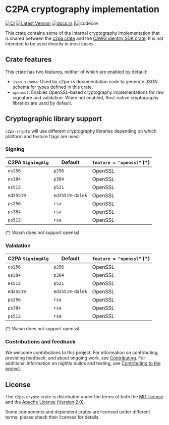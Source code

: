 # C2PA cryptography implementation

[![CI](https://github.com/contentauth/c2pa-rs/actions/workflows/ci.yml/badge.svg)](https://github.com/contentauth/c2pa-rs/actions/workflows/ci.yml) [![Latest Version](https://img.shields.io/crates/v/c2pa-crypto.svg)](https://crates.io/crates/c2pa-crypto) [![docs.rs](https://img.shields.io/docsrs/c2pa-crypto)](https://docs.rs/c2pa-crypto/) [![![codecov](https://codecov.io/gh/contentauth/c2pa-rs/branch/main/graph/badge.svg?token=YVHWI19EGN)](https://codecov.io/gh/contentauth/c2pa-rs)

This crate contains some of the internal cryptography implementation that is shared between the [c2pa crate](https://crates.io/crates/c2pa) and the [CAWG identity SDK crate](https://crates.io/crates/cawg-identity). It is not intended to be used directly in most cases.

## Crate features

This crate has two features, neither of which are enabled by default:

* `json_schema`: Used by c2pa-rs documentation code to generate JSON schema for types defined in this crate.
* `openssl`: Enables OpenSSL-based cryptography implementations for raw signature and validation. When not enabled, Rust-native cryptography libraries are used by default.

## Cryptographic library support

`c2pa-crypto` will use different cryptography libraries depending on which platform and feature flags are used:

### Signing

| C2PA `SigningAlg` | Default | `feature = "openssl"` (*) |
| --- | --- | --- |
| `es256` | `p256` | OpenSSL |
| `es384` | `p384` | OpenSSL |
| `es512` | `p521`  | OpenSSL |
| `ed25519` | `ed25519-dalek` | OpenSSL |
| `ps256` | `rsa` | OpenSSL |
| `ps384` | `rsa` | OpenSSL |
| `ps512` | `rsa` | OpenSSL |

(*) Wasm does not support openssl <br />

### Validation

| C2PA `SigningAlg` | Default | `feature = "openssl"` (*) |
| --- | --- | --- |
| `es256` | `p256` | OpenSSL |
| `es384` | `p384` | OpenSSL |
| `es512` | `p521` | OpenSSL |
| `ed25519` | `ed25519-dalek` | OpenSSL |
| `ps256` | `rsa` | OpenSSL |
| `ps384` | `rsa` | OpenSSL |
| `ps512` | `rsa` | OpenSSL |

(*) Wasm does not support openssl

### Contributions and feedback

We welcome contributions to this project. For information on contributing, providing feedback, and about ongoing work, see [Contributing](https://github.com/contentauth/c2pa-rs/blob/main/CONTRIBUTING.md). For additional information on nightly builds and testing, see [Contributing to the project](docs/project-contributions.md).

## License

The `c2pa-crypto` crate is distributed under the terms of both the [MIT license](https://github.com/contentauth/c2pa-rs/blob/main/LICENSE-MIT) and the [Apache License (Version 2.0)](https://github.com/contentauth/c2pa-rs/blob/main/LICENSE-APACHE).

Some components and dependent crates are licensed under different terms; please check their licenses for details.
